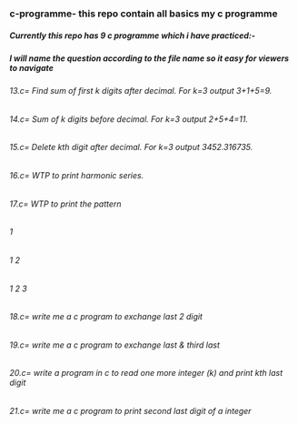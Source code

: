 ### c-programme- this repo contain all  basics my c programme  
 ##### Currently this repo has 9 c programme which i have practiced:-
 ##### I will name the question according to the file name so it easy for viewers to navigate
 ###### 13.c= Find sum of first k digits after decimal. For k=3 output 3+1+5=9.
 ###### 14.c= Sum of k digits before decimal. For k=3 output 2+5+4=11.
 ###### 15.c= Delete kth digit after decimal. For k=3 output 3452.316735.
 ###### 16.c= WTP to print harmonic series.
 ###### 17.c= WTP to print the pattern 
 ###### 1
 ###### 1 2
 ###### 1 2 3
 ###### 18.c= write me a c program to exchange last 2 digit
 ###### 19.c= write me a c program to exchange last & third last 
 ###### 20.c= write a program in c to read one more integer (k) and print kth last digit
 ###### 21.c= write me a c program to print second last digit of a integer

 
